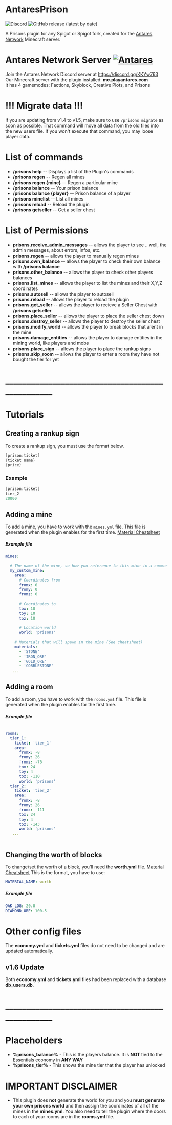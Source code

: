 # AntaresPrison 
[![Discord](https://discordapp.com/api/guilds/649703068799336454/widget.png)](https://discordapp.com/invite/KKYw763)
![GitHub release (latest by date)](https://img.shields.io/github/v/release/piotrwyrw/AntaresPrison?style=social)


A Prisons plugin for any Spigot or Spigot fork, created for the [Antares Network](https://playantares.com/) Minecraft server.


# Antares Network Server [![Antares](https://cdn.discordapp.com/icons/649703068799336454/1a7ef8f706cd60d62547d2c7dc08d6f0.png)](https://discordapp.com/invite/KKYw763)
Join the Antares Network Discord server at https://discord.gg/KKYw763  
Our Minecraft server with the plugin installed: **mc.playantares.com**  
It has 4 gamemodes: Factions, Skyblock, Creative Plots, and Prisons

# !!! Migrate data !!!
If you are updating from v1.4 to v1.5, make sure to use `/prisons migrate` as soon as possible.
That command will move all data from the old files into the new users file.
If you won't execute that command, you may loose player data.

# List of commands
* **/prisons help** -- Displays a list of the Plugin's commands
* **/prisons regen** -- Regen all mines
* **/prisons regen {mine}** -- Regen a particular mine
* **/prisons balance** -- Your prison balance
* **/prisons balance {player}** -- Prison balance of a player
* **/prisons minelist** -- List all mines
* **/prisons reload** -- Reload the plugin
* **/prisons getseller** -- Get a seller chest

# List of Permissions
* **prisons.receive_admin_messages** --  allows the player to see .. well, the admin messages, about errors, infos, etc.
* **prisons.regen** -- allows the player to manually regen mines
* **prisons.own_balance**  -- allows the player to check their own balance with **/prisons balance**
* **prisons.other_balance** -- allows the player to check other players balances
* **prisons.list_mines** -- allows the player to list the mines and their X,Y,Z coordinates
* **prisons.autosell** -- allows the player to autosell 
* **prisons.reload** -- allows the player to reload the plugin
* **prisons.get_seller** -- allows the player to recieve a Seller Chest with **/prisons getseller**
* **prisons.place_seller** -- allows the player to place the seller chest down
* **prisons.destroy_seller** -- allows the player to destroy the seller chest
* **prisons.modify_world** -- allows the player to break blocks that arent in the mine
* **prisons.damage_entities** -- allows the player to damage entities in the mining world, like players and mobs 
* **prisons.place_sign** -- allows the player to place the rankup signs
* **prisons.skip_room** -- allows the player to enter a room they have not bought the tier for yet

# ________________________________________________
# Tutorials
## Creating a rankup sign
To create a rankup sign, you must use the format below.
```c
[prison:ticket]  
{ticket name}
{price}
```
### Example
```c
[prison:ticket]
tier_2
20000
```

## Adding a mine
To add a mine, you have to work with the `mines.yml` file.
This file is generated when the plugin enables for the first time.
[Material Cheatsheet](https://hub.spigotmc.org/javadocs/spigot/org/bukkit/Material.html)

##### Example file
```yml
mines:

  # The name of the mine, so how you reference to this mine in a command
  my_custom_mine:
    area:
      # Coordinates from
      fromx: 0
      fromy: 0
      fromz: 0
      
      # Coordinates to
      tox: 10
      toy: 10
      toz: 10
      
      # Location world
      world: 'prisons'
      
    # Materials that will spawn in the mine (See cheatsheet)
    materials:
      - 'STONE'
      - 'IRON_ORE'
      - 'GOLD_ORE'
      - 'COBBLESTONE'
   ...
```

## Adding a room
To add a room, you have to work with the `rooms.yml` file.
This file is generated when the plugin enables for the first time.

##### Example file
```yml

rooms:
  tier_1:
    ticket: 'tier_1'
    area:
      fromx: -8
      fromy: 26
      fromz: -76
      tox: 24
      toy: 4
      toz: -110
      world: 'prisons'
  tier_2:
    ticket: 'tier_2'
    area:
      fromx: -8
      fromy: 26
      fromz: -111
      tox: 24
      toy: 4
      toz: -143
      world: 'prisons'
   ...
      
```

## Changing the worth of blocks
To change/set the worth of a block, you'll need the **worth.yml** file.
[Material Cheatsheet](https://hub.spigotmc.org/javadocs/spigot/org/bukkit/Material.html)
This is the format, you have to use:
```yml
MATERIAL_NAME: worth
```
##### Example file
```yml
OAK_LOG: 20.0
DIAMOND_ORE: 100.5
```


# Other config files
The **economy.yml** and **tickets.yml** files do not need to be changed and are updated automatically.

## v1.6 Update
Both **economy.yml** and **tickets.yml** files had been replaced with a database **db_users.db**.
# ________________________________________________

# Placeholders
* **%prisons_balance%** - This is the players balance. It is **NOT** tied to the Essentials economy in **ANY WAY**  
* **%prisons_tier%** -  This shows the mine tier that the player has unlocked

# IMPORTANT DISCLAIMER

* This plugin does **not** generate the world for you and you **must generate your own prisons world**  and then assign the coordinates of all of the mines in the **mines.yml**. You also need to tell the plugin where the doors to each of your rooms are in the **rooms.yml** file.

